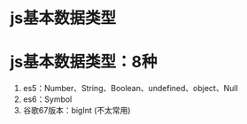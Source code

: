 # js基本数据类型


# js基本数据类型：8种
1. es5：Number、String、Boolean、undefined、object、Null
2. es6：Symbol
3. 谷歌67版本：bigInt (不太常用)